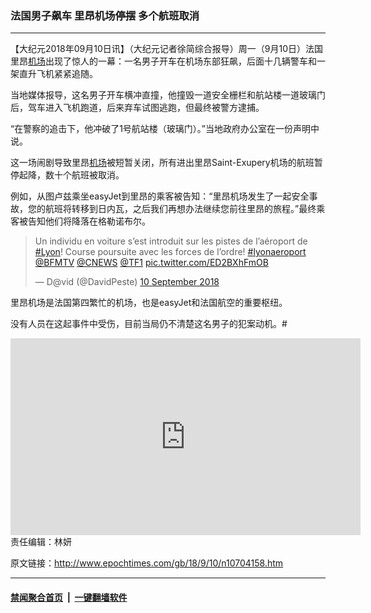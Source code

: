 ### 法国男子飙车 里昂机场停摆 多个航班取消
------------------------

<p>【大纪元2018年09月10日讯】（大纪元记者徐简综合报导）周一（9月10日）法国里昂<a href="http://www.epochtimes.com/gb/tag/%E6%9C%BA%E5%9C%BA.html">机场</a>出现了惊人的一幕：一名男子开车在机场东部狂飙，后面十几辆警车和一架直升飞机紧紧追随。</p>
<p>当地媒体报导，这名男子开车横冲直撞，他撞毁一道安全栅栏和航站楼一道玻璃门后，驾车进入飞机跑道，后来弃车试图逃跑，但最终被警方逮捕。</p>
<p>“在警察的追击下，他冲破了1号航站楼（玻璃门）。”当地政府办公室在一份声明中说。</p>
<p>这一场闹剧导致里昂<a href="http://www.epochtimes.com/gb/tag/%E6%9C%BA%E5%9C%BA.html">机场</a>被短暂关闭，所有进出里昂Saint-Exupery机场的航班暂停起降，数十个航班被取消。</p>
<p>例如，从图卢兹乘坐easyJet到里昂的乘客被告知：“里昂机场发生了一起安全事故，您的航班将转移到日内瓦，之后我们再想办法继续您前往里昂的旅程。”最终乘客被告知他们将降落在格勒诺布尔。</p>
<blockquote class="twitter-tweet" data-lang="en-gb">
<p dir="ltr" lang="fr">Un individu en voiture s’est introduit sur les pistes de l’aéroport de <a href="https://twitter.com/hashtag/Lyon?src=hash&amp;ref_src=twsrc%5Etfw">#Lyon</a>! Course poursuite avec les forces de l’ordre! <a href="https://twitter.com/hashtag/lyonaeroport?src=hash&amp;ref_src=twsrc%5Etfw">#lyonaeroport</a> <a href="https://twitter.com/BFMTV?ref_src=twsrc%5Etfw">@BFMTV</a> <a href="https://twitter.com/CNEWS?ref_src=twsrc%5Etfw">@CNEWS</a> <a href="https://twitter.com/TF1?ref_src=twsrc%5Etfw">@TF1</a> <a href="https://t.co/ED2BXhFmOB">pic.twitter.com/ED2BXhFmOB</a></p>
<p>— D@vid (@DavidPeste) <a href="https://twitter.com/DavidPeste/status/1039085991850586113?ref_src=twsrc%5Etfw">10 September 2018</a></p></blockquote>
<p><script async src="https://platform.twitter.com/widgets.js" charset="utf-8"></script></p>
<p>里昂机场是法国第四繁忙的机场，也是easyJet和法国航空的重要枢纽。</p>
<p>没有人员在这起事件中受伤，目前当局仍不清楚这名男子的犯案动机。#</p>
<p><iframe src="https://www.youtube.com/embed/69Sk6BPEC48" width="560" height="315" frameborder="0" allowfullscreen="allowfullscreen"></iframe><br />
责任编辑：林妍</p>

原文链接：http://www.epochtimes.com/gb/18/9/10/n10704158.htm


------------------------
#### [禁闻聚合首页](https://github.com/gfw-breaker/banned-news/blob/master/README.md) &nbsp;|&nbsp;  [一键翻墙软件](https://github.com/gfw-breaker/nogfw/blob/master/README.md)